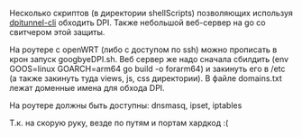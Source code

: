 Несколько скриптов (в директории shellScripts) позволяющих используя [dpitunnel-cli](https://github.com/nomoresat/DPITunnel-cli) обходить DPI. 
Также небольшой веб-сервер на go со свитчером этой защиты.

На роутере с openWRT (либо с доступом по ssh) можно прописать в крон запуск googbyeDPI.sh. 
Веб сервер же надо сначала сбилдить (env GOOS=linux GOARCH=arm64 go build -o forarm64) и закинуть его в /etc (а также закинуть туда views, js, css директории).
В файле domains.txt лежат доменные имена для обхода DPI.


На роутере должны быть доступны: dnsmasq, ipset, iptables


Т.к. на скорую руку, везде по путям и портам хардкод :(

